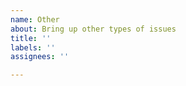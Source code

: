 ```yaml
---
name: Other
about: Bring up other types of issues
title: ''
labels: ''
assignees: ''

---
```


<!---
Consider sending an email to the mailing list at cocci@inria.fr instead of opening an issue on GitHub!
-->
